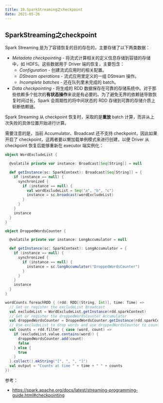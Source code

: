```yaml
---
title: 10.SparkStreaming之checkpoint
date: 2021-05-26
---
```


## SparkStreaming之checkpoint

Spark Streaming 是为了容错恢复的目的存在的，主要存储了以下两类数据：

- *Metadata checkpointing* - 将流式计算相关的定义信息存储到容错的存储中，如 HDFS。这些数据用于 Driver 端的恢复，主要包含：
  - *Configuration* - 创建流式应用时的相关配置。
  - *DStream operations* - 流式应用里定义的一组 DStream 操作。
  - *Incomplete batches* - 还在队列里未完成的 batch。
- *Data checkpointing* - 将生成的 RDD 数据保存在可靠的存储系统中。对于那些依赖多个批次的**有状态操作**来说是有必要的。为了避免无界的依赖链导致恢复时间过长，Spark 会周期性的将中间状态的 RDD 存储到可靠的存储介质上斩断依赖链。

Spark Streaming 从 checkpoint 恢复时，采取的是**重放** batch 计算，而非从上次失败的具体位置开始进行计算。

需要注意的是，当前 Accumulator、Broadcast 还不支持 checkpoint，因此如果开启了 checkpoint，这两者要以懒加载单例模式来进行创建，以便 Driver 从 checkpoint 恢复后能够重新在 executor 端实例化：

```scala
object WordExcludeList {

  @volatile private var instance: Broadcast[Seq[String]] = null

  def getInstance(sc: SparkContext): Broadcast[Seq[String]] = {
    if (instance == null) {
      synchronized {
        if (instance == null) {
          val wordExcludeList = Seq("a", "b", "c")
          instance = sc.broadcast(wordExcludeList)
        }
      }
    }
    instance
  }
}

object DroppedWordsCounter {

  @volatile private var instance: LongAccumulator = null

  def getInstance(sc: SparkContext): LongAccumulator = {
    if (instance == null) {
      synchronized {
        if (instance == null) {
          instance = sc.longAccumulator("DroppedWordsCounter")
        }
      }
    }
    instance
  }
}

wordCounts.foreachRDD { (rdd: RDD[(String, Int)], time: Time) =>
  // Get or register the excludeList Broadcast
  val excludeList = WordExcludeList.getInstance(rdd.sparkContext)
  // Get or register the droppedWordsCounter Accumulator
  val droppedWordsCounter = DroppedWordsCounter.getInstance(rdd.sparkContext)
  // Use excludeList to drop words and use droppedWordsCounter to count them
  val counts = rdd.filter { case (word, count) =>
    if (excludeList.value.contains(word)) {
      droppedWordsCounter.add(count)
      false
    } else {
      true
    }
  }.collect().mkString("[", ", ", "]")
  val output = "Counts at time " + time + " " + counts
})
```

参考：

- https://spark.apache.org/docs/latest/streaming-programming-guide.html#checkpointing

